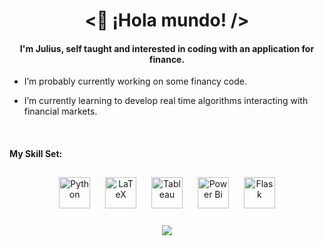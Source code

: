 # **<div align="center"><👋 ¡Hola mundo! /></div>**  
  

#### <div align="center">I'm Julius, self taught and interested in coding with an application for finance.</div>  
  

- I’m probably currently working on some financy code.  
  

- I’m currently learning to develop real time algorithms interacting with financial markets.  
  
  

<br/>  


#### My Skill Set: 

<div align="center">  
<a href="https://www.python.org/" target="_blank"><img style="margin: 10px" src="https://profilinator.rishav.dev/skills-assets/python-original.svg" alt="Python" height="50" /></a>   
<a href="https://www.latex-project.org/" target="_blank"><img style="margin: 10px" src="https://profilinator.rishav.dev/skills-assets/latex.png" alt="LaTeX" height="50" /></a>  
<a href="https://www.tableau.com/" target="_blank"><img style="margin: 10px" src="https://profilinator.rishav.dev/skills-assets/tableau.svg" alt="Tableau" height="50" /></a>  
<a href="https://powerbi.microsoft.com/en-us/" target="_blank"><img style="margin: 10px" src="https://profilinator.rishav.dev/skills-assets/powerbi.png" alt="Power Bi" height="50" /></a>  
<a href="https://flask.palletsprojects.com/" target="_blank"><img style="margin: 10px" src="https://profilinator.rishav.dev/skills-assets/flask.png" alt="Flask" height="50" /></a>  
</div>

</td><td valign="top" width="33%">



<br/>  

   
   
   
<div align="center">
<img src="https://komarev.com/ghpvc/?username=Jrogrobs&&style=flat-square" align="center" />
</div>  

<br />


